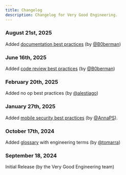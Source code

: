 ```yaml
---
title: Changelog
description: Changelog for Very Good Engineering.
---
```


### August 21st, 2025

Added [documentation best practices](/documentation/documentation/) (by [@B0berman](https://github.com/B0berman))

### June 16th, 2025

Added [code review best practices](/code_review/code_review/) (by [@B0berman](https://github.com/B0berman))

### February 20th, 2025

Added no op best practices (by [@alestiago](https://github.com/alestiago))

### January 27th, 2025

Added [mobile security best practices](/security/security_in_mobile_apps/) (by [@AnnaPS](https://github.com/AnnaPS)).

### October 17th, 2024

Added [glossary](/engineering/glossary/) with engineering terms (by [@tomarra](https://github.com/tomarra))

### September 18, 2024

Initial Release (by the Very Good Engineering team)
